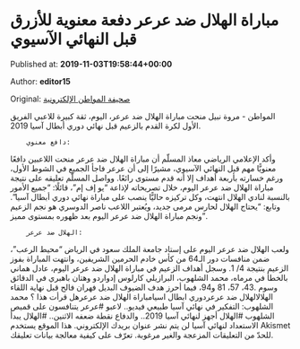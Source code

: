 
# مباراة الهلال ضد عرعر دفعة معنوية للأزرق قبل النهائي الآسيوي

Published at: **2019-11-03T19:58:44+00:00**

Author: **editor15**

Original: [صحيفة المواطن الإلكترونية](https://www.almowaten.net/2019/11/%D9%85%D8%A8%D8%A7%D8%B1%D8%A7%D8%A9-%D8%A7%D9%84%D9%87%D9%84%D8%A7%D9%84-%D8%B6%D8%AF-%D8%B9%D8%B1%D8%B9%D8%B1-%D8%AF%D9%81%D8%B9%D8%A9-%D9%85%D8%B9%D9%86%D9%88%D9%8A%D8%A9-%D9%84%D9%84%D8%A3%D8%B2/)

المواطن - مروة نبيل
منحت مباراة الهلال ضد عرعر، اليوم، ثقة كبيرة للاعبي الفريق الأول لكرة القدم بالزعيم قبل نهائي دوري أبطال آسيا 2019.

        دافع معنوي:
      
وأكد الإعلامي الرياضي معاذ المسلّم أن مباراة الهلال ضد عرعر منحت اللاعبين دافعًا معنويًّا مهم قبل النهائي الآسيوي، مشيرًا إلى أن عرعر فاجأ الجميع في الشوط الأول، ورغم خسارته بأربعة أهداف إلا أنه قدم مستوى رائعًا.
وواصل المسلّم تعليقه على نتيجة مباراة الهلال ضد عرعر اليوم، خلال تصريحاته لإذاعة “يو إف إم”، قائلًا: “جميع الأمور بالنسبة لنادي الهلال انتهت، وكل تركيزه حاليًّا ينصب على مباراة نهائي دوري أبطال آسيا”.
وتابع: “يحتاج الهلال لحارس مرمى جديد، ويُعتبر اللاعب ناصر الدوسري هو نجم الزعيم ونجم مباراة الهلال ضد عرعر اليوم بعد ظهوره بمستوى مميز”.

        الهلال ضد عرعر:
      
ولعب الهلال ضد عرعر اليوم على إستاد جامعة الملك سعود في الرياض “محيط الرعب”، ضمن منافسات دور الـ64 من كأس خادم الحرمين الشريفين، وانتهت المباراة بفوز الزعيم بنتيجة 4/ 1.
وسجل أهداف الزعيم في مباراة الهلال ضد عرعر اليوم، عادل هماني بالخطأ في مرماه، محمد الشلهوب، البرازيلي كارلوس إدواردو وهتان باهبري في الدقائق 43، 57، 81 و94، فيما أحرز هدف الضيوف البديل فهران فالح قبل نهاية اللقاء.
‎وسوم‏ الهلالالهلال ضد عرعردوري ابطال اسيامباراة الهلال ضد عرعرهل قرأت هذا ؟  محمد الشلهوب: التفكير في نهائي آسيا طبيعي فيديو.. لاعبو #عرعر يتنافسون على قميص الشلهوب #الهلال أجهز لنهائي آسيا 2019.. والدفاع نقطة ضعفه الاثنين.. #الهلال يبدأ الاستعداد لنهائي آسيا
لن يتم نشر عنوان بريدك الإلكتروني.
هذا الموقع يستخدم Akismet للحدّ من التعليقات المزعجة والغير مرغوبة. تعرّف على كيفية معالجة بيانات تعليقك.
